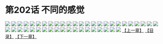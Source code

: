 # 第202话 不同的感觉
![](https://s2.baozimh.com/scomic/sanyanxiaotianlu-samanhua/0/201-uj6k/1.jpg)
![](https://s2.baozimh.com/scomic/sanyanxiaotianlu-samanhua/0/201-uj6k/2.jpg)
![](https://s2.baozimh.com/scomic/sanyanxiaotianlu-samanhua/0/201-uj6k/3.jpg)
![](https://s2.baozimh.com/scomic/sanyanxiaotianlu-samanhua/0/201-uj6k/4.jpg)
![](https://s2.baozimh.com/scomic/sanyanxiaotianlu-samanhua/0/201-uj6k/5.jpg)
![](https://s2.baozimh.com/scomic/sanyanxiaotianlu-samanhua/0/201-uj6k/6.jpg)
![](https://s2.baozimh.com/scomic/sanyanxiaotianlu-samanhua/0/201-uj6k/7.jpg)
![](https://s2.baozimh.com/scomic/sanyanxiaotianlu-samanhua/0/201-uj6k/8.jpg)
![](https://s2.baozimh.com/scomic/sanyanxiaotianlu-samanhua/0/201-uj6k/9.jpg)
![](https://s2.baozimh.com/scomic/sanyanxiaotianlu-samanhua/0/201-uj6k/10.jpg)
![](https://s2.baozimh.com/scomic/sanyanxiaotianlu-samanhua/0/201-uj6k/11.jpg)
![](https://s2.baozimh.com/scomic/sanyanxiaotianlu-samanhua/0/201-uj6k/12.jpg)
![](https://s2.baozimh.com/scomic/sanyanxiaotianlu-samanhua/0/201-uj6k/13.jpg)
![](https://s2.baozimh.com/scomic/sanyanxiaotianlu-samanhua/0/201-uj6k/14.jpg)
![](https://s2.baozimh.com/scomic/sanyanxiaotianlu-samanhua/0/201-uj6k/15.jpg)
![](https://s2.baozimh.com/scomic/sanyanxiaotianlu-samanhua/0/201-uj6k/16.jpg)
![](https://s2.baozimh.com/scomic/sanyanxiaotianlu-samanhua/0/201-uj6k/17.jpg)
![](https://s2.baozimh.com/scomic/sanyanxiaotianlu-samanhua/0/201-uj6k/18.jpg)
![](https://s2.baozimh.com/scomic/sanyanxiaotianlu-samanhua/0/201-uj6k/19.jpg)
![](https://s2.baozimh.com/scomic/sanyanxiaotianlu-samanhua/0/201-uj6k/20.jpg)
![](https://s2.baozimh.com/scomic/sanyanxiaotianlu-samanhua/0/201-uj6k/21.jpg)
![](https://s2.baozimh.com/scomic/sanyanxiaotianlu-samanhua/0/201-uj6k/22.jpg)
![](https://s2.baozimh.com/scomic/sanyanxiaotianlu-samanhua/0/201-uj6k/23.jpg)
![](https://s2.baozimh.com/scomic/sanyanxiaotianlu-samanhua/0/201-uj6k/24.jpg)
![](https://s2.baozimh.com/scomic/sanyanxiaotianlu-samanhua/0/201-uj6k/25.jpg)
![](https://s2.baozimh.com/scomic/sanyanxiaotianlu-samanhua/0/201-uj6k/26.jpg)
![](https://s2.baozimh.com/scomic/sanyanxiaotianlu-samanhua/0/201-uj6k/27.jpg)
![](https://s2.baozimh.com/scomic/sanyanxiaotianlu-samanhua/0/201-uj6k/28.jpg)
![](https://s2.baozimh.com/scomic/sanyanxiaotianlu-samanhua/0/201-uj6k/29.jpg)
![](https://s2.baozimh.com/scomic/sanyanxiaotianlu-samanhua/0/201-uj6k/30.jpg)
![](https://s2.baozimh.com/scomic/sanyanxiaotianlu-samanhua/0/201-uj6k/31.jpg)
![](https://s2.baozimh.com/scomic/sanyanxiaotianlu-samanhua/0/201-uj6k/32.jpg)
![](https://s2.baozimh.com/scomic/sanyanxiaotianlu-samanhua/0/201-uj6k/33.jpg)
![](https://s2.baozimh.com/scomic/sanyanxiaotianlu-samanhua/0/201-uj6k/34.jpg)
![](https://s2.baozimh.com/scomic/sanyanxiaotianlu-samanhua/0/201-uj6k/35.jpg)
![](https://s2.baozimh.com/scomic/sanyanxiaotianlu-samanhua/0/201-uj6k/36.jpg)
![](https://s2.baozimh.com/scomic/sanyanxiaotianlu-samanhua/0/201-uj6k/37.jpg)
![](https://s2.baozimh.com/scomic/sanyanxiaotianlu-samanhua/0/201-uj6k/38.jpg)
![](https://s2.baozimh.com/scomic/sanyanxiaotianlu-samanhua/0/201-uj6k/39.jpg)
![](https://s2.baozimh.com/scomic/sanyanxiaotianlu-samanhua/0/201-uj6k/40.jpg)
![](https://s2.baozimh.com/scomic/sanyanxiaotianlu-samanhua/0/201-uj6k/41.jpg)
![](https://s2.baozimh.com/scomic/sanyanxiaotianlu-samanhua/0/201-uj6k/42.jpg)
![](https://s2.baozimh.com/scomic/sanyanxiaotianlu-samanhua/0/201-uj6k/43.jpg)
![](https://s2.baozimh.com/scomic/sanyanxiaotianlu-samanhua/0/201-uj6k/44.jpg)
[【上一章】](./201.md)
[【目录】](./README.md)
[【下一章】](./203.md)
